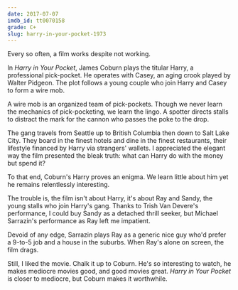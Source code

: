 ```yaml
---
date: 2017-07-07
imdb_id: tt0070158
grade: C+
slug: harry-in-your-pocket-1973
---
```


Every so often, a film works despite not working.

In _Harry in Your Pocket_, James Coburn plays the titular Harry, a professional pick-pocket. He operates with Casey, an aging crook played by Walter Pidgeon. The plot follows a young couple who join Harry and Casey to form a wire mob.

A wire mob is an organized team of pick-pockets. Though we never learn the mechanics of pick-pocketing, we learn the lingo. A spotter directs stalls to distract the mark for the cannon who passes the poke to the drop.

The gang travels from Seattle up to British Columbia then down to Salt Lake City. They board in the finest hotels and dine in the finest restaurants, their lifestyle financed by Harry via strangers' wallets. I appreciated the elegant way the film presented the bleak truth: what can Harry do with the money but spend it?

To that end, Coburn's Harry proves an enigma. We learn little about him yet he remains relentlessly interesting.

The trouble is, the film isn't about Harry, it's about Ray and Sandy, the young stalls who join Harry's gang. Thanks to Trish Van Devere's performance, I could buy Sandy as a detached thrill seeker, but Michael Sarrazin's performance as Ray left me impatient.

Devoid of any edge, Sarrazin plays Ray as a generic nice guy who'd prefer a 9-to-5 job and a house in the suburbs. When Ray's alone on screen, the film drags.

Still, I liked the movie. Chalk it up to Coburn. He's so interesting to watch, he makes mediocre movies good, and good movies great. _Harry in Your Pocket_ is closer to mediocre, but Coburn makes it worthwhile.

